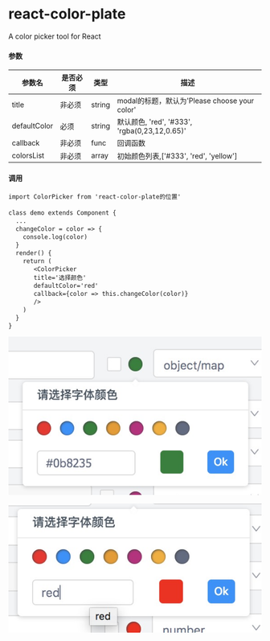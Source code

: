 # react-color-plate
A color picker tool for React

#### 参数
| 参数名 | 是否必须 | 类型 | 描述 |
| - | - | - | - |
| title | 非必须 | string | modal的标题，默认为'Please choose your color' |
| defaultColor | 必须 | string | 默认颜色, 'red', '#333', 'rgba(0,23,12,0.65)' |
| callback | 非必须 | func | 回调函数 |
| colorsList | 非必须 | array | 初始颜色列表,['#333', 'red', 'yellow'] |

#### 调用
```
import ColorPicker from 'react-color-plate的位置'

class demo extends Component {
  ...
  changeColor = color => {
    console.log(color)
  }
  render() {
    return (
       <ColorPicker 
       title='选择颜色'
       defaultColor='red'
       callback={color => this.changeColor(color)}
       />
    )
  }
}
```

![demo](static/images/demo1.jpeg)

![demo](static/images/demo2.jpeg)
